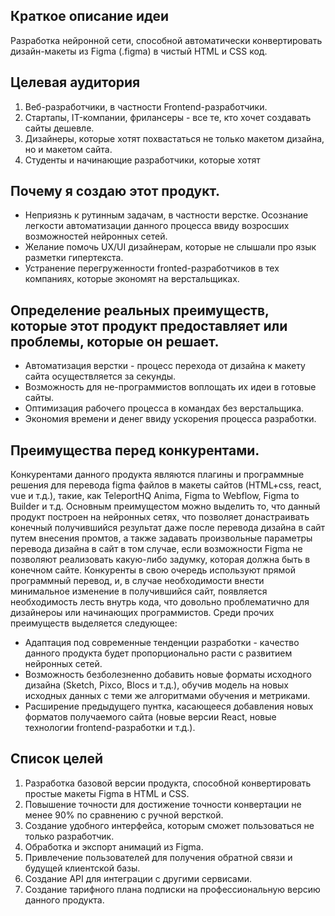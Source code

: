 ## Краткое описание идеи
Разработка нейронной сети, способной автоматически конвертировать дизайн-макеты из Figma (.figma) в чистый HTML и CSS код. 
## Целевая аудитория
1. Веб-разработчики, в частности Frontend-разработчики.
2. Стартапы, IT-компании, фрилансеры - все те, кто хочет создавать сайты дешевле.
3. Дизайнеры, которые хотят похвастаться не только макетом дизайна, но и макетом сайта.
4. Студенты и начинающие разработчики, которые хотят 
## Почему я создаю этот продукт.
* Неприязнь к рутинным задачам, в частности верстке. Осознание легкости автоматизации данного процесса ввиду возросших возможностей нейронных сетей.
* Желание помочь UX/UI дизайнерам, которые не слышали про язык разметки гипертекста.
* Устранение перегруженности fronted-разработчиков в тех компаниях, которые экономят на верстальщиках.
## Определение реальных преимуществ, которые этот продукт предоставляет или проблемы, которые он решает.
* Автоматизация верстки - процесс перехода от дизайна к макету сайта осуществляется за секунды.
* Возможность для не-программистов воплощать их идеи в готовые сайты.
* Оптимизация рабочего процесса в командах без верстальщика.
* Экономия времени и денег ввиду ускорения процесса разработки.
## Преимущества перед конкурентами.
Конкурентами данного продукта являются плагины и программные решения для перевода figma файлов в макеты сайтов (HTML+css, react, vue и т.д.), такие, как TeleportHQ
Anima, Figma to Webflow, Figma to Builder и т.д.
Основным преимущестом можно выделить то, что данный продукт построен на нейронных сетях, что позволяет донастраивать конечный получившийся результат даже после перевода дизайна в сайт путем внесения промтов, а также задавать произвольные параметры перевода дизайна в сайт в том случае, если возможности Figma не позволяют реализовать какую-либо задумку, которая должна быть в конечном сайте. Конкуренты в свою очередь используют прямой программный перевод, и, в случае необходимости внести минимальное изменение в получившийся сайт, появляется необходимость лесть внутрь кода, что довольно проблематично для дизайнероы или начинающих программистов.
Среди прочих преимуществ выделяется следующее:
* Адаптация под современные тенденции разработки - качество данного продукта будет пропорционально расти с развитием нейронных сетей.
* Возможность безболезненно добавить новые форматы исходного дизайна (Sketch, Pixco, Blocs и т.д.), обучив модель на новых исходных данных с теми же алгоритмами обучения и метриками.
* Расширение предыдущего пунтка, касающееся добавления новых форматов получаемого сайта (новые версии React, новые технологии frontend-разработки и т.д.).
## Список целей
1. Разработка базовой версии продукта, способной конвертировать простые макеты Figma в HTML и CSS.
2. Повышение точности для достижение точности конвертации не менее 90% по сравнению с ручной версткой.
3. Создание удобного интерфейса, которым сможет пользоваться не только разработчик.
4. Обработка и экспорт анимаций из Figma.
5. Привлечение пользователей для получения обратной связи и будущей клиентской базы.
6. Создание API для интеграции с другими сервисами.
7. Создание тарифного плана подписки на профессиональную версию данного продукта.

